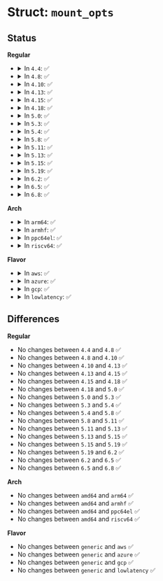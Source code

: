 # Struct: <code>mount_opts</code>

## Status
<b>Regular</b>
<ul>
<li>
<details>
<summary>In <code>4.4</code>: ✅</summary>

```c
struct mount_opts {
    int token;
    int mount_opt;
    int flags;
};
```
</details>
</li>
<li>
<details>
<summary>In <code>4.8</code>: ✅</summary>

```c
struct mount_opts {
    int token;
    int mount_opt;
    int flags;
};
```
</details>
</li>
<li>
<details>
<summary>In <code>4.10</code>: ✅</summary>

```c
struct mount_opts {
    int token;
    int mount_opt;
    int flags;
};
```
</details>
</li>
<li>
<details>
<summary>In <code>4.13</code>: ✅</summary>

```c
struct mount_opts {
    int token;
    int mount_opt;
    int flags;
};
```
</details>
</li>
<li>
<details>
<summary>In <code>4.15</code>: ✅</summary>

```c
struct mount_opts {
    int token;
    int mount_opt;
    int flags;
};
```
</details>
</li>
<li>
<details>
<summary>In <code>4.18</code>: ✅</summary>

```c
struct mount_opts {
    int token;
    int mount_opt;
    int flags;
};
```
</details>
</li>
<li>
<details>
<summary>In <code>5.0</code>: ✅</summary>

```c
struct mount_opts {
    int token;
    int mount_opt;
    int flags;
};
```
</details>
</li>
<li>
<details>
<summary>In <code>5.3</code>: ✅</summary>

```c
struct mount_opts {
    int token;
    int mount_opt;
    int flags;
};
```
</details>
</li>
<li>
<details>
<summary>In <code>5.4</code>: ✅</summary>

```c
struct mount_opts {
    int token;
    int mount_opt;
    int flags;
};
```
</details>
</li>
<li>
<details>
<summary>In <code>5.8</code>: ✅</summary>

```c
struct mount_opts {
    int token;
    int mount_opt;
    int flags;
};
```
</details>
</li>
<li>
<details>
<summary>In <code>5.11</code>: ✅</summary>

```c
struct mount_opts {
    int token;
    int mount_opt;
    int flags;
};
```
</details>
</li>
<li>
<details>
<summary>In <code>5.13</code>: ✅</summary>

```c
struct mount_opts {
    int token;
    int mount_opt;
    int flags;
};
```
</details>
</li>
<li>
<details>
<summary>In <code>5.15</code>: ✅</summary>

```c
struct mount_opts {
    int token;
    int mount_opt;
    int flags;
};
```
</details>
</li>
<li>
<details>
<summary>In <code>5.19</code>: ✅</summary>

```c
struct mount_opts {
    int token;
    int mount_opt;
    int flags;
};
```
</details>
</li>
<li>
<details>
<summary>In <code>6.2</code>: ✅</summary>

```c
struct mount_opts {
    int token;
    int mount_opt;
    int flags;
};
```
</details>
</li>
<li>
<details>
<summary>In <code>6.5</code>: ✅</summary>

```c
struct mount_opts {
    int token;
    int mount_opt;
    int flags;
};
```
</details>
</li>
<li>
<details>
<summary>In <code>6.8</code>: ✅</summary>

```c
struct mount_opts {
    int token;
    int mount_opt;
    int flags;
};
```
</details>
</li>
</ul>
<b>Arch</b>
<ul>
<li>
<details>
<summary>In <code>arm64</code>: ✅</summary>

```c
struct mount_opts {
    int token;
    int mount_opt;
    int flags;
};
```
</details>
</li>
<li>
<details>
<summary>In <code>armhf</code>: ✅</summary>

```c
struct mount_opts {
    int token;
    int mount_opt;
    int flags;
};
```
</details>
</li>
<li>
<details>
<summary>In <code>ppc64el</code>: ✅</summary>

```c
struct mount_opts {
    int token;
    int mount_opt;
    int flags;
};
```
</details>
</li>
<li>
<details>
<summary>In <code>riscv64</code>: ✅</summary>

```c
struct mount_opts {
    int token;
    int mount_opt;
    int flags;
};
```
</details>
</li>
</ul>
<b>Flavor</b>
<ul>
<li>
<details>
<summary>In <code>aws</code>: ✅</summary>

```c
struct mount_opts {
    int token;
    int mount_opt;
    int flags;
};
```
</details>
</li>
<li>
<details>
<summary>In <code>azure</code>: ✅</summary>

```c
struct mount_opts {
    int token;
    int mount_opt;
    int flags;
};
```
</details>
</li>
<li>
<details>
<summary>In <code>gcp</code>: ✅</summary>

```c
struct mount_opts {
    int token;
    int mount_opt;
    int flags;
};
```
</details>
</li>
<li>
<details>
<summary>In <code>lowlatency</code>: ✅</summary>

```c
struct mount_opts {
    int token;
    int mount_opt;
    int flags;
};
```
</details>
</li>
</ul>

## Differences
<b>Regular</b>
<ul>
<li>
No changes between <code>4.4</code> and <code>4.8</code> ✅
</li>
<li>
No changes between <code>4.8</code> and <code>4.10</code> ✅
</li>
<li>
No changes between <code>4.10</code> and <code>4.13</code> ✅
</li>
<li>
No changes between <code>4.13</code> and <code>4.15</code> ✅
</li>
<li>
No changes between <code>4.15</code> and <code>4.18</code> ✅
</li>
<li>
No changes between <code>4.18</code> and <code>5.0</code> ✅
</li>
<li>
No changes between <code>5.0</code> and <code>5.3</code> ✅
</li>
<li>
No changes between <code>5.3</code> and <code>5.4</code> ✅
</li>
<li>
No changes between <code>5.4</code> and <code>5.8</code> ✅
</li>
<li>
No changes between <code>5.8</code> and <code>5.11</code> ✅
</li>
<li>
No changes between <code>5.11</code> and <code>5.13</code> ✅
</li>
<li>
No changes between <code>5.13</code> and <code>5.15</code> ✅
</li>
<li>
No changes between <code>5.15</code> and <code>5.19</code> ✅
</li>
<li>
No changes between <code>5.19</code> and <code>6.2</code> ✅
</li>
<li>
No changes between <code>6.2</code> and <code>6.5</code> ✅
</li>
<li>
No changes between <code>6.5</code> and <code>6.8</code> ✅
</li>
</ul>
<b>Arch</b>
<ul>
<li>
No changes between <code>amd64</code> and <code>arm64</code> ✅
</li>
<li>
No changes between <code>amd64</code> and <code>armhf</code> ✅
</li>
<li>
No changes between <code>amd64</code> and <code>ppc64el</code> ✅
</li>
<li>
No changes between <code>amd64</code> and <code>riscv64</code> ✅
</li>
</ul>
<b>Flavor</b>
<ul>
<li>
No changes between <code>generic</code> and <code>aws</code> ✅
</li>
<li>
No changes between <code>generic</code> and <code>azure</code> ✅
</li>
<li>
No changes between <code>generic</code> and <code>gcp</code> ✅
</li>
<li>
No changes between <code>generic</code> and <code>lowlatency</code> ✅
</li>
</ul>
